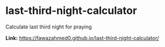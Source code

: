 # last-third-night-calculator
 Calculate last third night for praying

**Link:** https://fawazahmed0.github.io/last-third-night-calculator/
